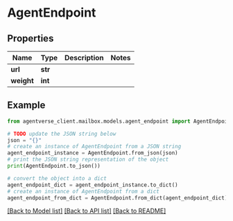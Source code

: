 # AgentEndpoint


## Properties

Name | Type | Description | Notes
------------ | ------------- | ------------- | -------------
**url** | **str** |  | 
**weight** | **int** |  | 

## Example

```python
from agentverse_client.mailbox.models.agent_endpoint import AgentEndpoint

# TODO update the JSON string below
json = "{}"
# create an instance of AgentEndpoint from a JSON string
agent_endpoint_instance = AgentEndpoint.from_json(json)
# print the JSON string representation of the object
print(AgentEndpoint.to_json())

# convert the object into a dict
agent_endpoint_dict = agent_endpoint_instance.to_dict()
# create an instance of AgentEndpoint from a dict
agent_endpoint_from_dict = AgentEndpoint.from_dict(agent_endpoint_dict)
```
[[Back to Model list]](../README.md#documentation-for-models) [[Back to API list]](../README.md#documentation-for-api-endpoints) [[Back to README]](../README.md)


